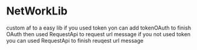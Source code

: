 # NetWorkLib
custom af to a easy lib
if you used token yon can add tokenOAuth to finish OAuth then used RequestApi to request url message
if you not used token you can used RequestApi to finish reuqest url message


